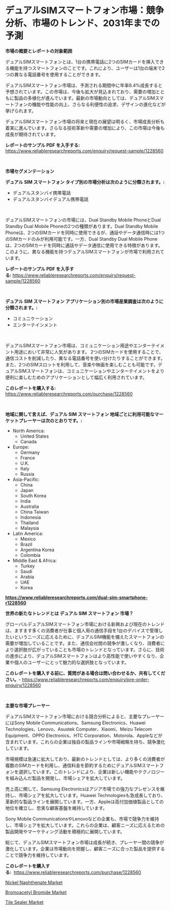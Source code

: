 <p><h1>デュアルSIMスマートフォン市場：競争分析、市場のトレンド、2031年までの予測</h1></p><p><strong>市場の概要とレポートの対象範囲</strong></p>
<p><p>デュアルSIMスマートフォンとは、1台の携帯電話に2つのSIMカードを挿入できる機能を持つスマートフォンのことです。これにより、ユーザーは1台の端末で2つの異なる電話番号を使用することができます。</p><p>デュアルSIMスマートフォン市場は、予測される期間中に年率8.4%成長すると予想されています。この市場は、今後も拡大が見込まれており、需要の増加とともに製品の多様化が進んでいます。最新の市場動向としては、デュアルSIMスマートフォンの機能や性能の向上、さらなる利便性の追求、デザインの進化などが挙げられます。</p><p>デュアルSIMスマートフォン市場の将来と現在の展望は明るく、市場成長分析も着実に進んでいます。さらなる技術革新や需要の増加により、この市場は今後も成長が期待されています。</p></p>
<p><strong>レポートのサンプル PDF を入手する:</strong> <a href="https://www.reliableresearchreports.com/enquiry/request-sample/1228560">https://www.reliableresearchreports.com/enquiry/request-sample/1228560</a></p>
<p>&nbsp;</p>
<p><strong>市場セグメンテーション</strong></p>
<p><strong>デュアル SIM スマートフォン タイプ別の市場分析は次のように分類されます。:</strong></p>
<p><ul><li>デュアルスタンバイ携帯電話</li><li>デュアルスタンバイデュアル携帯電話</li></ul></p>
<p>&nbsp;</p>
<p><p>デュアルSIMスマートフォンの市場には、Dual Standby Mobile PhoneとDual Standby Dual Mobile Phoneの2つの種類があります。Dual Standby Mobile Phoneは、2つのSIMカードを同時に使用できるが、通話やデータ通信時には1つのSIMカードのみが利用可能です。一方、Dual Standby Dual Mobile Phoneは、2つのSIMカードを同時に通話やデータ通信に使用できる特徴があります。このように、異なる機能を持つデュアルSIMスマートフォンが市場で利用されています。</p></p>
<p><strong>レポートのサンプル PDF を入手する:</strong>&nbsp;<a href="https://www.reliableresearchreports.com/enquiry/request-sample/1228560">https://www.reliableresearchreports.com/enquiry/request-sample/1228560</a></p>
<p>&nbsp;</p>
<p><strong> デュアル SIM スマートフォン アプリケーション別の市場産業調査は次のように分類されます。:</strong></p>
<p><ul><li>コミュニケーション</li><li>エンターテインメント</li></ul></p>
<p>&nbsp;</p>
<p><p>デュアルSIMスマートフォン市場は、コミュニケーション用途やエンターテイメント用途において非常に人気があります。 2つのSIMカードを使用することで、通信コストを削減したり、異なる電話番号を使い分けたりすることができます。また、2つのSIMスロットを利用して、音楽や映画を楽しむことも可能です。デュアルSIMスマートフォンは、コミュニケーションやエンターテイメントをより便利に楽しむためのアプリケーションとして幅広く利用されています。</p></p>
<p><strong>このレポートを購入する:</strong>&nbsp; <a href="https://www.reliableresearchreports.com/purchase/1228560">https://www.reliableresearchreports.com/purchase/1228560</a></p>
<p>&nbsp;</p>
<p><strong>地域に関して言えば、デュアル SIM スマートフォン 地域ごとに利用可能なマーケットプレーヤーは次のとおりです。:</strong></p>
<p><ul>
    <li>
        North America:
        <ul>
            <li>United States</li>
            <li>Canada</li>
        </ul>
    </li>
    <li>
        Europe:
        <ul>
            <li>Germany</li>
            <li>France</li>
            <li>U.K.</li>
            <li>Italy</li>
            <li>Russia</li>
        </ul>
    </li>
    <li>
        Asia-Pacific:
        <ul>
            <li>China</li>
            <li>Japan</li>
            <li>South Korea</li>
            <li>India</li>
            <li>Australia</li>
            <li>China Taiwan</li>
            <li>Indonesia</li>
            <li>Thailand</li>
            <li>Malaysia</li>
        </ul>
    </li>
    <li>
        Latin America:
        <ul>
            <li>Mexico</li>
            <li>Brazil</li>
            <li>Argentina Korea</li>
            <li>Colombia</li>
        </ul>
    </li>
    <li>
        Middle East & Africa:
        <ul>
            <li>Turkey</li>
            <li>Saudi</li>
            <li>Arabia</li>
            <li>UAE</li>
            <li>Korea</li>
        </ul>
    </li>
    </ul></p>
<p><strong><a href="https://www.reliableresearchreports.com/dual-sim-smartphone-r1228560">https://www.reliableresearchreports.com/dual-sim-smartphone-r1228560</a></strong>&nbsp;</p>
<p><strong>世界の新たなトレンドとは デュアル SIM スマートフォン 市場？</strong></p>
<p><p>グローバルデュアルSIMスマートフォン市場における新興および現在のトレンドは、ますます多くの消費者が仕事と個人用の通信手段を1台のデバイスで管理したいというニーズに応えるために、デュアルSIM機能を備えたスマートフォンの需要が増加していることです。また、通信会社間の競争が激しくなり、消費者により選択肢が広がっていることも市場のトレンドとなっています。さらに、技術の進歩により、デュアルSIMスマートフォンはより高性能で使いやすくなり、企業や個人のユーザーにとって魅力的な選択肢となっています。</p></p>
<p><strong>このレポートを購入する前に、質問がある場合は問い合わせるか、共有してください。</strong>- <a href="https://www.reliableresearchreports.com/enquiry/pre-order-enquiry/1228560">https://www.reliableresearchreports.com/enquiry/pre-order-enquiry/1228560</a></p>
<p>&nbsp;</p>
<p><strong>主要な市場プレーヤー</strong></p>
<p><p>デュアルSIMスマートフォン市場における競合分析によると、主要なプレーヤーにはSony Mobile Communications、Samsung Electronics、Huawei Technologies、Lenovo、Asustek Computer、Xiaomi、Meizu Telecom Equipment、OPPO Electronics、HTC Corporation、Motorola、Appleなどが含まれています。これらの企業は独自の製品ラインや市場戦略を持ち、競争激化しています。</p><p>市場規模は急速に拡大しており、最新のトレンドとしては、より多くの消費者が複数のSIMカードを利用し、通信料金を節約するためにデュアルSIMスマートフォンを選択しています。このトレンドにより、企業は新しい機能やテクノロジーを組み込んだ製品を開発し、市場シェアを拡大しています。</p><p>売上高に関して、Samsung Electronicsはアジア市場での強力なプレゼンスを維持し、市場シェアを拡大しています。Huawei Technologiesも急成長しており、革新的な製品ラインを展開しています。一方、Appleは高付加価値製品としての地位を確立し、忠実な顧客基盤を維持しています。</p><p>Sony Mobile CommunicationsやLenovoなどの企業も、市場で競争力を維持し、市場シェアを拡大しています。これらの企業は、顧客ニーズに応えるための製品開発やマーケティング活動を積極的に展開しています。</p><p>総じて、デュアルSIMスマートフォン市場は成長が続き、プレーヤー間の競争が激化しています。企業は市場動向を把握し、顧客ニーズに合った製品を提供することで競争力を維持しています。</p></p>
<p><strong>このレポートを購入する:</strong>&nbsp;&nbsp;<a href="https://www.reliableresearchreports.com/purchase/1228560">https://www.reliableresearchreports.com/purchase/1228560</a></p>
<p><p><a href="https://www.linkedin.com/pulse/nickel-naphthenate-market-size-growing-forecasted-period-yi8pe?trackingId=Zpz15MdgBXQSKy35Vky6qg%3D%3D">Nickel Naphthenate Market</a></p><p><a href="https://www.linkedin.com/pulse/bromoacetyl-bromide-market-size-reflecting-forecast-till-lxpoe?trackingId=9No4UMkshxwFppmPNG19xQ%3D%3D">Bromoacetyl Bromide Market</a></p><p><a href="https://www.linkedin.com/pulse/tile-sealer-market-insights-players-forecast-till-2031-sscxe?trackingId=rxX%2F4MGblfZAZ%2Fj0rTH5rQ%3D%3D">Tile Sealer Market</a></p></p>